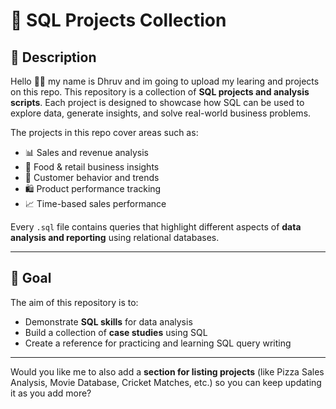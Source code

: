 # 📂 SQL Projects Collection

## 📌 Description
Hello 🖐🏻 my name is Dhruv and im going to upload my learing and projects on this repo.
This repository is a collection of **SQL projects and analysis scripts**.
Each project is designed to showcase how SQL can be used to explore data, generate insights, and solve real-world business problems.

The projects in this repo cover areas such as:

* 📊 Sales and revenue analysis
* 🍕 Food & retail business insights
* 👥 Customer behavior and trends
* 🛍️ Product performance tracking
* 📈 Time-based sales performance

Every `.sql` file contains queries that highlight different aspects of **data analysis and reporting** using relational databases.

---

## 🚀 Goal

The aim of this repository is to:

* Demonstrate **SQL skills** for data analysis
* Build a collection of **case studies** using SQL
* Create a reference for practicing and learning SQL query writing

---

Would you like me to also add a **section for listing projects** (like Pizza Sales Analysis, Movie Database, Cricket Matches, etc.) so you can keep updating it as you add more?
